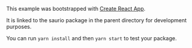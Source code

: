 This example was bootstrapped with [Create React App](https://github.com/facebook/create-react-app).

It is linked to the saurio package in the parent directory for development purposes.

You can run `yarn install` and then `yarn start` to test your package.
